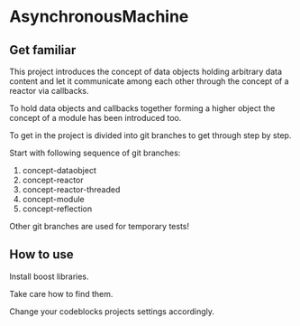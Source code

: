 # AsynchronousMachine

## Get familiar

This project introduces the concept of data objects holding arbitrary data content
and let it communicate among each other through the concept of a reactor via callbacks.

To hold data objects and callbacks together forming a higher object the concept of a
module has been introduced too.

To get in the project is divided into git branches to get through step by step.

Start with following sequence of git branches:

1. concept-dataobject
2. concept-reactor
3. concept-reactor-threaded
4. concept-module
5. concept-reflection
 
Other git branches are used for temporary tests!

## How to use

Install boost libraries.

Take care how to find them.

Change your codeblocks projects settings accordingly.
